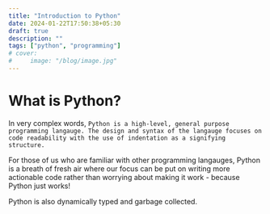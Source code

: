 ```yaml
---
title: "Introduction to Python"
date: 2024-01-22T17:50:38+05:30
draft: true
description: ""
tags: ["python", "programming"]
# cover:
#     image: "/blog/image.jpg"
---
```


# What is Python?

In very complex words, `Python is a high-level, general purpose programming langauge. The design and syntax of the langauge focuses on code readability with the use of indentation as a signifying structure.`

For those of us who are familiar with other programming langauges, Python is a breath of fresh air where our focus can be put on writing more actionable code rather than worrying about making it work - because Python just works!

Python is also dynamically typed and garbage collected. 